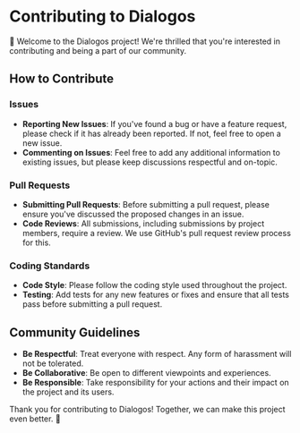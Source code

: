 # Contributing to Dialogos

👋 Welcome to the Dialogos project! We're thrilled that you're interested in contributing and being a part of our community.

## How to Contribute

### Issues

- **Reporting New Issues**: If you've found a bug or have a feature request, please check if it has already been reported. If not, feel free to open a new issue.
- **Commenting on Issues**: Feel free to add any additional information to existing issues, but please keep discussions respectful and on-topic.

### Pull Requests

- **Submitting Pull Requests**: Before submitting a pull request, please ensure you've discussed the proposed changes in an issue.
- **Code Reviews**: All submissions, including submissions by project members, require a review. We use GitHub's pull request review process for this.

### Coding Standards

- **Code Style**: Please follow the coding style used throughout the project.
- **Testing**: Add tests for any new features or fixes and ensure that all tests pass before submitting a pull request.

## Community Guidelines

- **Be Respectful**: Treat everyone with respect. Any form of harassment will not be tolerated.
- **Be Collaborative**: Be open to different viewpoints and experiences.
- **Be Responsible**: Take responsibility for your actions and their impact on the project and its users.

Thank you for contributing to Dialogos! Together, we can make this project even better. 🚀
